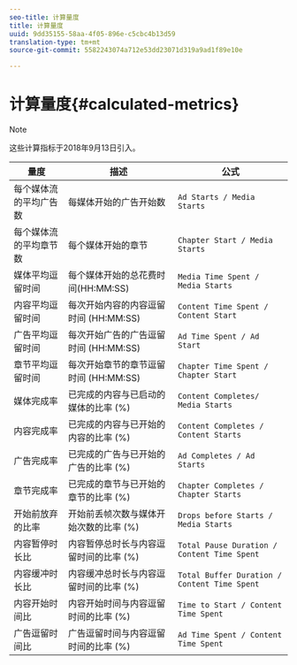 ```yaml
---
seo-title: 计算量度
title: 计算量度
uuid: 9dd35155-58aa-4f05-896e-c5cbc4b13d59
translation-type: tm+mt
source-git-commit: 5582243074a712e53dd23071d319a9ad1f89e10e

---
```



# 计算量度{#calculated-metrics}

>[!NOTE]
>
>这些计算指标于2018年9月13日引入。

| 量度 | 描述 | 公式 |
|---|---|---|
| 每个媒体流的平均广告数 | 每媒体开始的广告开始数 | `Ad Starts / Media Starts` |
| 每个媒体流的平均章节数 | 每个媒体开始的章节 | `Chapter Start / Media Starts` |
| 媒体平均逗留时间 | 每个媒体开始的总花费时间(HH:MM:SS) | `Media Time Spent / Media Starts` |
| 内容平均逗留时间 | 每次开始内容的内容逗留时间 (HH:MM:SS) | `Content Time Spent / Content Start` |
| 广告平均逗留时间 | 每次开始广告的广告逗留时间 (HH:MM:SS) | `Ad Time Spent / Ad Start` |
| 章节平均逗留时间 | 每次开始章节的章节逗留时间 (HH:MM:SS) | `Chapter Time Spent / Chapter Start` |
| 媒体完成率 | 已完成的内容与已启动的媒体的比率 (%) | `Content Completes/ Media Starts` |
| 内容完成率 | 已完成的内容与已开始的内容的比率 (%) | `Content Completes / Content Starts` |
| 广告完成率 | 已完成的广告与已开始的广告的比率 (%) | `Ad Completes / Ad Starts` |
| 章节完成率 | 已完成的章节与已开始的章节的比率 (%) | `Chapter Completes / Chapter Starts` |
| 开始前放弃的比率 | 开始前丢帧次数与媒体开始次数的比率 (%) | `Drops before Starts / Media Starts` |
| 内容暂停时长比 | 内容暂停总时长与内容逗留时间的比率 (%) | `Total Pause Duration / Content Time Spent` |
| 内容缓冲时长比 | 内容缓冲总时长与内容逗留时间的比率 (%) | `Total Buffer Duration / Content Time Spent` |
| 内容开始时间比 | 内容开始时间与内容逗留时间的比率 (%) | `Time to Start / Content Time Spent` |
| 广告逗留时间比 | 广告逗留时间与内容逗留时间的比率 (%) | `Ad Time Spent / Content Time Spent` |
